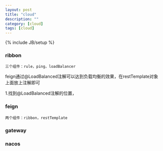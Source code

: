 ```yaml
---
layout: post
title: "cloud"
description: ""
category: [cloud]
tags: [cloud]
---
```

{% include JB/setup %}


### ribbon
    三个组件：rule，ping，loadBalancer
feign通过@LoadBalanced注解可以达到负载均衡的效果，在restTemplate对象上面放上注解即可

1.找到@LoadBalanced注解的位置，

### feign
    两个组件：ribbon，restTemplate


### gateway


### nacos
